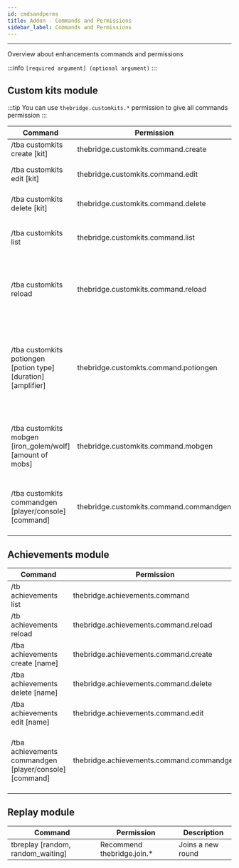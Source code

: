 ```yaml
---
id: cmdsandperms
title: Addon - Commands and Permissions
sidebar_label: Commands and Permissions
---
```

---
Overview about enhancements commands and permissions

:::info
`[required argument] (optional argument)`
:::

## Custom kits module

:::tip
You can use `thebridge.customkits.*` permission to give all commands permission
:::

| Command                                                              | Permission                              | Description                                                                                                   |
|----------------------------------------------------------------------|-----------------------------------------|---------------------------------------------------------------------------------------------------------------|
| /tba customkits create \[kit\]                                       | thebridge.customkits.command.create     | Create new custom kit                                                                                         |
| /tba customkits edit \[kit\]                                         | thebridge.customkits.command.edit       | Edit already existing custom kit                                                                              |
| /tba customkits delete \[kit\]                                       | thebridge.customkits.command.delete     | Delete existing custom kit                                                                                    |
| /tba customkits list                                                 | thebridge.customkits.command.list       | Open inventory will all loaded custom kits                                                                    |
| /tba customkits reload                                               | thebridge.customkits.command.reload     | Reload configuration and re-register custom kits to update them                                               |
| /tba customkits potiongen \[potion type\] \[duration\] \[amplifier\] | thebridge.customkts.command.potiongen   | Create custom potion effect for kits **\(effects will be applied to player not given into their inventory\)** |
| /tba customkits mobgen \[iron\_golem/wolf\] \[amount of mobs\]       | thebridge.customkits.command.mobgen     | Create custom mobs for kits **\(they will be spawned at the start/per wave\)**                                |
| /tba customkits commandgen \[player/console\] \[command\]            | thebridge.customkits.command.commandgen | Create command for kits **\(%player% placeholder supported\)**                                                |

## Achievements module

| Command                                                     | Permission                                | Description                                                                   |
|-------------------------------------------------------------|-------------------------------------------|-------------------------------------------------------------------------------|
| /tb achievements list                                       | thebridge.achievements.command            | Shows list of unlocked achievements                                           |
| /tb achievements reload                                     | thebridge.achievements.command.reload     | Reloads achievements configuration                                            |
| /tba achievements create \[name\]                           | thebridge.achievements.command.create     | Creates new achievement                                                       |
| /tba achievements delete \[name\]                           | thebridge.achievements.command.delete     | Deletes existing achievement                                                  |
| /tba achievements edit \[name\]                             | thebridge.achievements.command.edit       | Edits existing achievement                                                    |
| /tba achievements commandgen \[player/console\] \[command\] | thebridge.achievements.command.commandgen | Create reward command for achievements **\(%player% placeholder supported\)** |

## Replay module
| Command                           | Permission                   | Description       |
|-----------------------------------|------------------------------|-------------------|
| tbreplay [random, random_waiting] | Recommend thebridge.join.*   | Joins a new round |
